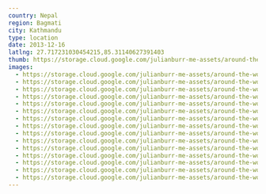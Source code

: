 ```yaml
---
country: Nepal
region: Bagmati
city: Kathmandu
type: location
date: 2013-12-16
latlng: 27.717231030454215,85.31140627391403
thumb: https://storage.cloud.google.com/julianburr-me-assets/around-the-world/nepal/kathmandu/IMG_1863--thumb.JPG
images:
  - https://storage.cloud.google.com/julianburr-me-assets/around-the-world/nepal/kathmandu/IMG_1852.JPG
  - https://storage.cloud.google.com/julianburr-me-assets/around-the-world/nepal/kathmandu/IMG_1866.JPG
  - https://storage.cloud.google.com/julianburr-me-assets/around-the-world/nepal/kathmandu/IMG_1873.JPG
  - https://storage.cloud.google.com/julianburr-me-assets/around-the-world/nepal/kathmandu/IMG_1878.JPG
  - https://storage.cloud.google.com/julianburr-me-assets/around-the-world/nepal/kathmandu/IMG_1884.JPG
  - https://storage.cloud.google.com/julianburr-me-assets/around-the-world/nepal/kathmandu/IMG_1881.JPG
  - https://storage.cloud.google.com/julianburr-me-assets/around-the-world/nepal/kathmandu/IMG_1863.JPG
  - https://storage.cloud.google.com/julianburr-me-assets/around-the-world/nepal/kathmandu/IMG_1879.JPG
  - https://storage.cloud.google.com/julianburr-me-assets/around-the-world/nepal/kathmandu/IMG_1865.JPG
  - https://storage.cloud.google.com/julianburr-me-assets/around-the-world/nepal/kathmandu/IMG_1869.JPG
  - https://storage.cloud.google.com/julianburr-me-assets/around-the-world/nepal/kathmandu/IMG_1848.JPG
  - https://storage.cloud.google.com/julianburr-me-assets/around-the-world/nepal/kathmandu/IMG_2188.JPG
  - https://storage.cloud.google.com/julianburr-me-assets/around-the-world/nepal/kathmandu/IMG_1858.JPG
  - https://storage.cloud.google.com/julianburr-me-assets/around-the-world/nepal/kathmandu/IMG_1849.JPG
  - https://storage.cloud.google.com/julianburr-me-assets/around-the-world/nepal/kathmandu/IMG_1860.JPG
---
```


